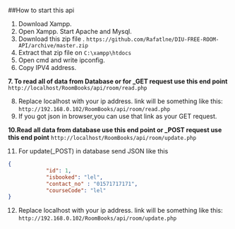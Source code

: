 ##How to start this api
1. Download Xampp.
2. Open Xampp. Start Apache and Mysql.
3. Download this zip file .
`https://github.com/Rafatlne/DIU-FREE-ROOM-API/archive/master.zip`
4. Extract that zip file on `C:\xampp\htdocs`
5. Open cmd and write ipconfig.
6. Copy IPV4 address.

  **7. To read all of data from Database or for _GET request use this end point** 
`http://localhost/RoomBooks/api/room/read.php`

8. Replace localhost with your ip address. link will be something like this:
  `http://192.168.0.102/RoomBooks/api/room/read.php`
9. If you got json in browser,you can use that link as your GET request.

  **10.Read all data from database use this end point or _POST request use this end point** 
`http://localhost/RoomBooks/api/room/update.php`

11. For update(_POST) in database send JSON like this

``` json
{
            "id": 1,
            "isbooked": "lel",
            "contact_no" : "01571717171",
            "courseCode": "lel"
}
```


12. Replace localhost with your ip address. link will be something like this:
  `http://192.168.0.102/RoomBooks/api/room/update.php`